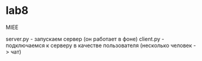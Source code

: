 # lab8
MIEE

server.py - запускаем сервер (он работает в фоне)
client.py - подключаемся к серверу в качестве пользователя (несколько человек -> чат)
